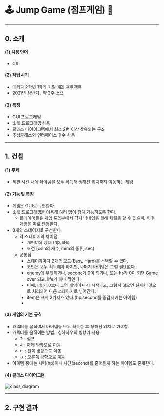 # 🕹️ Jump Game (점프게임) 🍪

***
## 0. 소개
#### (1) 사용 언어
* C#
#### (2) 작업 시기
* 대학교 2학년 1학기 기말 개인 프로젝트
* 2021년 상반기 / 약 2주 소요
#### (3) 특징
* GUI 프로그래밍
* 소켓 프로그래밍 사용
* 클래스 다이어그램에서 최소 2번 이상 상속되는 구조
* 추상클래스와 인터페이스 필수 사용

***
## 1. 컨셉
#### (1) 주제
* 제한 시간 내에 아이템을 모두 획득해 정해진 위치까지 이동하는 게임
#### (2) 기능 및 특징
* 게임은 GUI로 구현한다.
* 소켓 프로그래밍을 이용해 여러 명이 참여 가능하도록 한다.
    * 플레이어들은 게임 도입부에서 각자 닉네임을 정해 채팅을 할 수 있으며, 이후 게임은 따로 진행한다. 
* 3개의 스테이지로 구성한다.
  * 각 스테이지의 차이점
    * 캐릭터의 상태 (hp, life)
    * 조건 (coin의 개수, item의 종류, sec)
  * 공통점  
    * 스테이지마다 2개의 모드(Easy, Hard)를 선택할 수 있다.
    * 코인은 모두 획득해야 하지만, 나머지 아이템은 그럴 필요없다.
    * enemy에 부딪히거나, second가 0이 되거나, 또는 hp가 0이 되면 Game over 되고, life가 하나 깎인다.
    * 이때, life가 0보다 크면 게임이 다시 시작되고, 그렇지 않으면 실패한 것으로 처리되어 다음 스테이지로 넘어간다.
    * item은 크게 2가지가 있다.(hp/second를 증감시키는 아이템)
    * 
#### (3) 게임의 기본 규칙
* 캐릭터를 움직여서 아이템을 모두 획득한 후 정해진 위치로 가야함
* 캐릭터를 움직이는 방법 : 상하좌우의 방향키 사용
  * ↑ : 점프
  * ↓ : 아래 방향으로 이동
  * ← : 왼쪽 방향으로 이동
  * → : 오른쪽 방향으로 이동
* 아이템 중에는 체력(hp)이나 시간(second)를 줄어들게 하는 아이템도 존재한다.
#### (4) 클래스 다이어그램     
![class_diagram](https://github.com/MINJOO01/Jump-Game/assets/77265017/de789212-8789-48b8-9ca1-2e6dcb83c867)

***
## 2. 구현 결과

